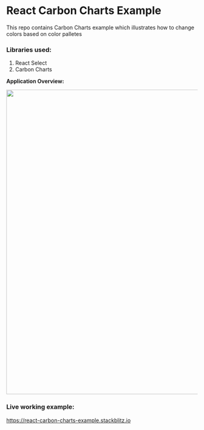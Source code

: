 # React Carbon Charts Example
This repo contains Carbon Charts example which illustrates how to change colors based on color palletes

<h3>Libraries used:</h3>

1) React Select
2) Carbon Charts

**Application Overview:**

<img src="https://github.com/ahmedkhan1/react-carbon-charts-example/assets/26416009/c1bafd58-39fe-4979-9f39-d26b9bb74d05" width="800px" />


<h3>Live working example:</h3>

https://react-carbon-charts-example.stackblitz.io
